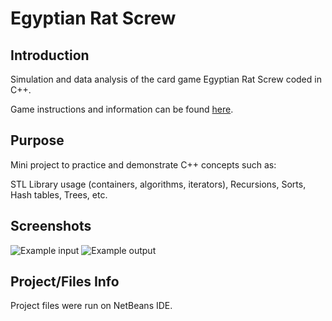 # Egyptian Rat Screw

## Introduction
Simulation and data analysis of the card game Egyptian Rat Screw coded in C++.

Game instructions and information can be found [here](https://bicyclecards.com/how-to-play/egyptian-rat-screw/).

## Purpose
Mini project to practice and demonstrate C++ concepts such as:

STL Library usage (containers, algorithms, iterators), Recursions, Sorts, Hash tables, Trees, etc.

## Screenshots
![Example input](https://github.com/bhknx3/CSC-17C/Projects/img/exampleinput17c.png)
![Example output](https://github.com/bhknx3/CSC-17C/Projects/img/exampleoutput17c.png)


## Project/Files Info
Project files were run on NetBeans IDE.
